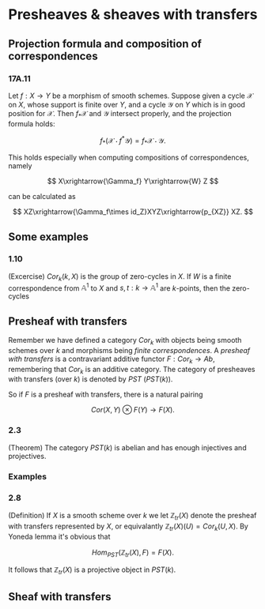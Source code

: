 # Presheaves & sheaves with transfers

## Projection formula and composition of correspondences

### 17A.11
Let $f:X\rightarrow Y$ be a morphism of smooth schemes. Suppose given a cycle $\mathscr{X}$ on $X$, whose support is finite over $Y$, and a cycle $\mathscr{Y}$ on $Y$ which is in good position for $\mathscr{X}$. Then $f_*\mathscr{X}$ and $\mathscr{Y}$ intersect properly, and the projection formula holds:

$$ f_*(\mathscr{X}\cdot f^*\mathscr{Y})=f_*\mathscr{X}\cdot\mathscr{Y}. $$

This holds especially when computing compositions of correspondences, namely 

$$ X\xrightarrow{\Gamma_f} Y\xrightarrow{W} Z  $$

can be calculated as 

$$ XZ\xrightarrow{\Gamma_f\times id_Z}XYZ\xrightarrow{p_{XZ}} XZ. $$


## Some examples

### 1.10
(Excercise) $Cor_k(k,X)$ is the group of zero-cycles in $X$. If $W$ is a finite correspondence from $\mathbb{A}^1$ to $X$ and $s,t:k\rightarrow\mathbb{A}^1$ are $k$-points, then the zero-cycles 

## Presheaf with transfers

Remember we have defined a category $Cor_k$ with objects being smooth schemes over $k$ and morphisms being *finite correspondences*. A *presheaf with transfers* is a contravariant additive functor $F:Cor_k\rightarrow Ab$, remembering that $Cor_k$ is an additive category. The category of presheaves with transfers (over $k$) is denoted by $PST$ ($PST(k)$).

So if $F$ is a presheaf with transfers, there is a natural pairing

$$ Cor(X,Y)\otimes F(Y)\rightarrow F(X). $$

### 2.3
(Theorem) The category $PST(k)$ is abelian and has enough injectives and projectives.

### Examples 


### 2.8
(Definition) If $X$ is a smooth scheme over $k$ we let $\mathbb{Z}_{tr}(X)$ denote the presheaf with transfers represented by $X$, or equivalantly $\mathbb{Z}_{tr}(X)(U)=Cor_k(U,X)$. By Yoneda lemma it's obvious that 

$$ Hom_{PST}(\mathbb{Z}_{tr}(X), F)=F(X). $$

It follows that $\mathbb{Z}_{tr}(X)$ is a projective object in $PST(k)$. 


## Sheaf with transfers


